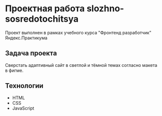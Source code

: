 # Проектная работа slozhno-sosredotochitsya
Проект выполнен в рамках учебного курса "Фронтенд разработчик" Яндекс.Практикума<br>

## Задача проекта
Сверстать адаптивный сайт в светлой и тёмной темах согласно макета в фигме.

## Технологии
- HTML
- CSS
- JavaScript